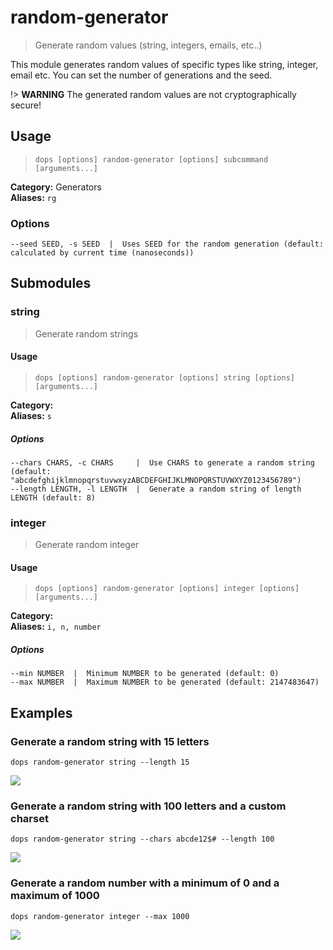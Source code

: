 # random-generator

> Generate random values (string, integers, emails, etc..)

This module generates random values of specific types like string, integer, email etc.
You can set the number of generations and the seed.

!> **WARNING**
The generated random values are not cryptographically secure!  

## Usage

> `dops [options] random-generator [options] subcommand [arguments...]`

**Category:** Generators  
**Aliases:** `rg`  

### Options
```flags
--seed SEED, -s SEED  |  Uses SEED for the random generation (default: calculated by current time (nanoseconds))  
```
## Submodules

### string

> Generate random strings



#### Usage

> `dops [options] random-generator [options] string [options] [arguments...]`

**Category:**   
**Aliases:** `s`  

##### Options
```flags
--chars CHARS, -c CHARS     |  Use CHARS to generate a random string (default: "abcdefghijklmnopqrstuvwxyzABCDEFGHIJKLMNOPQRSTUVWXYZ0123456789")  
--length LENGTH, -l LENGTH  |  Generate a random string of length LENGTH (default: 8)  
```
### integer

> Generate random integer



#### Usage

> `dops [options] random-generator [options] integer [options] [arguments...]`

**Category:**   
**Aliases:** `i, n, number`  

##### Options
```flags
--min NUMBER  |  Minimum NUMBER to be generated (default: 0)  
--max NUMBER  |  Maximum NUMBER to be generated (default: 2147483647)  
```
## Examples

### Generate a random string with 15 letters

```command
dops random-generator string --length 15
```
<img src="/_assets/example_svg/dopsrandomgeneratorstringlength15.svg">

### Generate a random string with 100 letters and a custom charset

```command
dops random-generator string --chars abcde12$# --length 100
```
<img src="/_assets/example_svg/dopsrandomgeneratorstringcharsabcde12length100.svg">

### Generate a random number with a minimum of 0 and a maximum of 1000

```command
dops random-generator integer --max 1000
```
<img src="/_assets/example_svg/dopsrandomgeneratorintegermax1000.svg">

